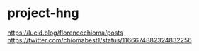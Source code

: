 # project-hng
https://lucid.blog/florencechioma/posts
https://twitter.com/chiomabest1/status/1166674882324832256
